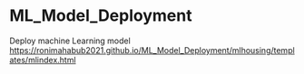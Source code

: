 # ML_Model_Deployment
Deploy machine Learning model
https://ronimahabub2021.github.io/ML_Model_Deployment/mlhousing/templates/mlindex.html
